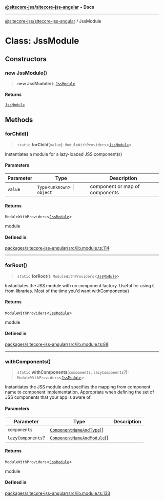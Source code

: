 [**@sitecore-jss/sitecore-jss-angular**](../README.md) • **Docs**

***

[@sitecore-jss/sitecore-jss-angular](../README.md) / JssModule

# Class: JssModule

## Constructors

### new JssModule()

> **new JssModule**(): [`JssModule`](JssModule.md)

#### Returns

[`JssModule`](JssModule.md)

## Methods

### forChild()

> `static` **forChild**(`value`): `ModuleWithProviders`\<[`JssModule`](JssModule.md)\>

Instantiates a module for a lazy-loaded JSS component(s)

#### Parameters

| Parameter | Type | Description |
| ------ | ------ | ------ |
| `value` | `Type`\<`unknown`\> \| `object` | component or map of components |

#### Returns

`ModuleWithProviders`\<[`JssModule`](JssModule.md)\>

module

#### Defined in

[packages/sitecore-jss-angular/src/lib.module.ts:114](https://github.com/Sitecore/jss/blob/d913ed54238504581de52043eb1a0198f8a99bdf/packages/sitecore-jss-angular/src/lib.module.ts#L114)

***

### forRoot()

> `static` **forRoot**(): `ModuleWithProviders`\<[`JssModule`](JssModule.md)\>

Instantiates the JSS module with no component factory.
Useful for using it from libraries. Most of the time you'd want withComponents()

#### Returns

`ModuleWithProviders`\<[`JssModule`](JssModule.md)\>

module

#### Defined in

[packages/sitecore-jss-angular/src/lib.module.ts:88](https://github.com/Sitecore/jss/blob/d913ed54238504581de52043eb1a0198f8a99bdf/packages/sitecore-jss-angular/src/lib.module.ts#L88)

***

### withComponents()

> `static` **withComponents**(`components`, `lazyComponents`?): `ModuleWithProviders`\<[`JssModule`](JssModule.md)\>

Instantiates the JSS module and specifies the mapping from component name to component implementation.
Appropriate when defining the set of JSS components that your app is aware of.

#### Parameters

| Parameter | Type | Description |
| ------ | ------ | ------ |
| `components` | [`ComponentNameAndType`](ComponentNameAndType.md)[] |  |
| `lazyComponents`? | [`ComponentNameAndModule`](../interfaces/ComponentNameAndModule.md)[] |  |

#### Returns

`ModuleWithProviders`\<[`JssModule`](JssModule.md)\>

module

#### Defined in

[packages/sitecore-jss-angular/src/lib.module.ts:133](https://github.com/Sitecore/jss/blob/d913ed54238504581de52043eb1a0198f8a99bdf/packages/sitecore-jss-angular/src/lib.module.ts#L133)
